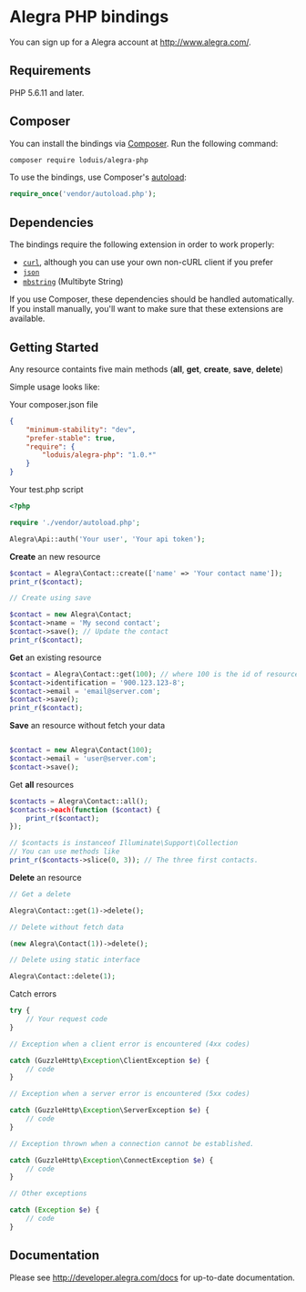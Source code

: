 # Alegra PHP bindings

You can sign up for a Alegra account at http://www.alegra.com/.

## Requirements

PHP 5.6.11 and later.

## Composer

You can install the bindings via [Composer](http://getcomposer.org/). Run the following command:

```bash
composer require loduis/alegra-php
```

To use the bindings, use Composer's [autoload](https://getcomposer.org/doc/00-intro.md#autoloading):

```php
require_once('vendor/autoload.php');
```

## Dependencies

The bindings require the following extension in order to work properly:

- [`curl`](https://secure.php.net/manual/en/book.curl.php), although you can use your own non-cURL client if you prefer
- [`json`](https://secure.php.net/manual/en/book.json.php)
- [`mbstring`](https://secure.php.net/manual/en/book.mbstring.php) (Multibyte String)

If you use Composer, these dependencies should be handled automatically. If you install manually, you'll want to make sure that these extensions are available.

## Getting Started

Any resource containts five main methods (**all**, **get**, **create**, **save**, **delete**)

Simple usage looks like:

Your composer.json file
```json
{
    "minimum-stability": "dev",
    "prefer-stable": true,
    "require": {
        "loduis/alegra-php": "1.0.*"
    }
}
```

Your test.php script
```php
<?php

require './vendor/autoload.php';

Alegra\Api::auth('Your user', 'Your api token');
```

**Create** an new resource

```php
$contact = Alegra\Contact::create(['name' => 'Your contact name']);
print_r($contact);

// Create using save

$contact = new Alegra\Contact;
$contact->name = 'My second contact';
$contact->save(); // Update the contact
print_r($contact);
```

**Get** an existing resource

```php
$contact = Alegra\Contact::get(100); // where 100 is the id of resource.
$contact->identification = '900.123.123-8';
$contact->email = 'email@server.com';
$contact->save();
print_r($contact);
```

**Save** an resource without fetch your data

```php

$contact = new Alegra\Contact(100);
$contact->email = 'user@server.com';
$contact->save();
```

Get **all** resources

```php
$contacts = Alegra\Contact::all();
$contacts->each(function ($contact) {
    print_r($contact);
});

// $contacts is instanceof Illuminate\Support\Collection
// You can use methods like
print_r($contacts->slice(0, 3)); // The three first contacts.
```

**Delete** an resource

```php
// Get a delete

Alegra\Contact::get(1)->delete();

// Delete without fetch data

(new Alegra\Contact(1))->delete();

// Delete using static interface

Alegra\Contact::delete(1);
```

Catch errors

```php
try {
    // Your request code
}

// Exception when a client error is encountered (4xx codes)

catch (GuzzleHttp\Exception\ClientException $e) {
    // code
}

// Exception when a server error is encountered (5xx codes)

catch (GuzzleHttp\Exception\ServerException $e) {
    // code
}

// Exception thrown when a connection cannot be established.

catch (GuzzleHttp\Exception\ConnectException $e) {
    // code
}

// Other exceptions

catch (Exception $e) {
    // code
}

```

## Documentation

Please see http://developer.alegra.com/docs for up-to-date documentation.

